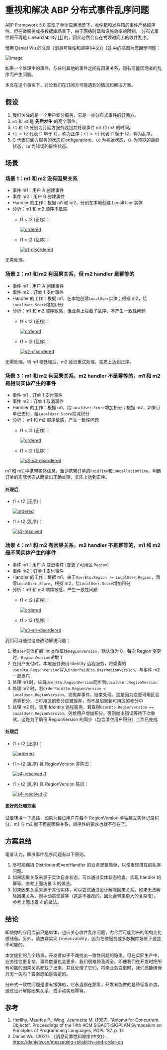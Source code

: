 # 重视和解决 ABP 分布式事件乱序问题

ABP Framework 5.0 实现了单体应用场景下，收件箱和发件箱的事件严格顺序性。但在微服务或多数据库场景下，由于网络时延和设施效率的限制，
分布式事件将不再是 Linearizability [[1]](#参考) 的，因此必然会存在物理时间上的收件乱序。

借用 Daniel Wu 的文章《消息可靠性和顺序(中文)》[[2]](#参考) 中的插图为您展示问题：

![image](https://user-images.githubusercontent.com/30018771/194262471-d5c7aa5f-adc6-4593-b0b2-9738ac56edab.png)

如果一个处理中的事件，与任何其他的事件之间有因果关系，则有可能因两者的乱序而产生问题。

本文在这个事实下，讨论我们在订阅方可能遇到的情况和解决方案。

## 假设

1. 我们关注的是一个用户积分服务，它是一些分布式事件的订阅方。
2. `m1` 和 `m2` 是 **先后发生** 的两个事件。
3. `t1` 和 `t2` 分别为订阅方服务收到并处理事件 m1 和 m2 的时间。
4. `t1 < t2` 代表 t1 早于 t2，称为正序；`t1 > t2` 代表 t1 晚于 t2，称为乱序。
5. C 代表订阅方服务的状态(Configuration)。`C0` 为初始状态，`CF` 为预期的最终状态，`CW` 为错误的最终状态。

## 场景

### 场景 1：m1 和 m2 没有因果关系

* 事件 m1：用户 A 创建事件
* 事件 m2：用户 B 创建事件
* Handler 的工作：根据 m1 和 m2，分别在本地创建 LocalUser 实体
* 分析：m1 和 m2 顺序不敏感
  * t1 < t2 (正序)：

    [![ordered](https://user-images.githubusercontent.com/30018771/194246857-ec06763c-f2be-4d39-85b2-b5243fb37a65.png)](https://excalidraw.com/#json=EzNloyRKYJa6rfvSNgm2l,HFAPhV9l9kZDT4SGJaZ-zA)

  * t1 > t2 (乱序)：

    [![s1-disordered](https://user-images.githubusercontent.com/30018771/194247285-e62dc690-e691-4c38-8616-6e4f12a81975.png)](https://excalidraw.com/#json=94-kB06wg4IZdyFTBNoSe,hyQGl4eKRmgHXAU027iy0w)

无需处理。

### 场景 2：m1 和 m2 有因果关系，但 m2 handler 是幂等的

* 事件 m1：用户 A 创建事件
* 事件 m2：订单 1 支付事件
* Handler 的工作：根据 m1，在本地创建`LocalUser`实体；根据 m2，给`LocalUser.Score`增加积分
* 分析：m1 和 m2 顺序敏感，但业务上拦截了乱序，不产生一致性问题
  * t1 < t2 (正序)：

    [![ordered](https://user-images.githubusercontent.com/30018771/194246857-ec06763c-f2be-4d39-85b2-b5243fb37a65.png)](https://excalidraw.com/#json=EzNloyRKYJa6rfvSNgm2l,HFAPhV9l9kZDT4SGJaZ-zA)

  * t1 > t2 (乱序)：

    [![s2-disordered](https://user-images.githubusercontent.com/30018771/194253204-da17cf54-8b6a-410e-89f7-ed01d6a7fd0a.png)](https://excalidraw.com/#json=4DC1glLm6_BfbYG8n5Z1i,laJPAVucCQX9cq7f79FoHg)

无需处理。待 m1 被处理后，m2 延迟重试处理，实质上达到正序。

### 场景 3：m1 和 m2 有因果关系，m2 handler 不是幂等的，m1 和 m2 是相同实体产生的事件

* 事件 m1：订单 1 支付事件
* 事件 m2：订单 1 取消事件
* Handler 的工作：根据 m1，给`LocalUser.Score`增加积分；根据 m2，如果订单已支付，给`LocalUser.Score`扣减积分
* 分析： m1 和 m2 顺序敏感，产生一致性问题
  * t1 < t2 (正序)：

    [![ordered](https://user-images.githubusercontent.com/30018771/194246857-ec06763c-f2be-4d39-85b2-b5243fb37a65.png)](https://excalidraw.com/#json=EzNloyRKYJa6rfvSNgm2l,HFAPhV9l9kZDT4SGJaZ-zA)

  * t1 > t2 (乱序)：

    [![s3-s4-disordered](https://user-images.githubusercontent.com/30018771/194257491-ff439083-5a18-4afa-b815-a2853a4b5e97.png)](https://excalidraw.com/#json=83yIcQyZr9Nn8QCewL9LK,CeEjjo-knZoUuSkYbjG0BA)

m1 和 m2 中携带实体信息，至少携带订单的`PaidTime`和`CancellationTime`，判断订单的实际状态从而做出正确处理，实质上达到正序。

#### 处理后

  * t1 < t2 (正序)：

    [![ordered](https://user-images.githubusercontent.com/30018771/194246857-ec06763c-f2be-4d39-85b2-b5243fb37a65.png)](https://excalidraw.com/#json=EzNloyRKYJa6rfvSNgm2l,HFAPhV9l9kZDT4SGJaZ-zA)

  * t1 > t2 (乱序)：

    [![s3-resolved](https://user-images.githubusercontent.com/30018771/194258486-03390b1f-9b9e-4802-8099-db9a66d9c0b1.png)](https://excalidraw.com/#json=sgRxqhVcsJ_NfphSDKD2T,1XH7AKhZmSpTSXgjS1feKg)

### 场景 4：m1 和 m2 有因果关系，m2 handler 不是幂等的，m1 和 m2 是不同实体产生的事件

* 事件 m1：用户 A 变更事件 (变更了可用区 `Region`)
* 事件 m2：订单 1 支付事件
* Handler 的工作：根据 m1，由于`UserEto.Region != LocalUser.Region`，清零`LocalUser.Score`。根据 m2，给`LocalUser.Score`增加积分
* 分析：m1 和 m2 顺序敏感，产生一致性问题
  * t1 < t2 (正序)：

    [![ordered](https://user-images.githubusercontent.com/30018771/194246857-ec06763c-f2be-4d39-85b2-b5243fb37a65.png)](https://excalidraw.com/#json=EzNloyRKYJa6rfvSNgm2l,HFAPhV9l9kZDT4SGJaZ-zA)

  * t1 > t2 (乱序)：

    [![s3-s4-disordered](https://user-images.githubusercontent.com/30018771/194257491-ff439083-5a18-4afa-b815-a2853a4b5e97.png)](https://excalidraw.com/#json=83yIcQyZr9Nn8QCewL9LK,CeEjjo-knZoUuSkYbjG0BA)

我们可以通过这些改动解决问题：
  1. 给`User`实体扩展 int 类型属性`RegionVersion`，默认值为 0，每次 Region 变更时，`RegionVersion`递增 1
  2. 在用户支付时，本地服务调用 Identity 远程服务，将查得的`UserDto.RegionVersion`写入`OrderPaidEto.UserRegionVersion`，与事件 m2 一起发布
  3. 处理 m1 时，应将`UserEto.RegionVersion`同步到`LocalUser.RegionVersion`
  4. 处理 m2 时，若`OrderPaidEto.RegionVersion < LocalUser.RegionVersion`，则抛弃事件，结束处理。这是因为变更可用区会清零积分，旧可用区的积分应被抛弃，而不是加到新可用区的积分中
  5. 处理 m2 时，调用 Identity 远程服务，若查得`UserDto.RegionVersion == LocalUser.RegionVersion`，则给用户增加积分，否则抛出错误等待下次重试。这是为了确保 RegionVersion 的同步（包含清空用户积分）工作已完成

#### 处理后

  * t1 < t2 (正序)：

    [![ordered](https://user-images.githubusercontent.com/30018771/194246857-ec06763c-f2be-4d39-85b2-b5243fb37a65.png)](https://excalidraw.com/#json=EzNloyRKYJa6rfvSNgm2l,HFAPhV9l9kZDT4SGJaZ-zA)

  * t1 > t2 (乱序) 且 RegionVersion 非陈旧：

    [![s4-resolved-1](https://user-images.githubusercontent.com/30018771/194259901-bc57228c-f307-4b7c-9753-56b34b2a5b2b.png)](https://excalidraw.com/#json=y_PkS5DOUfJudbS8jE1h-,VVFmDfNuw4CuyOirCG54FA)

  * t1 > t2 (乱序) 且 RegionVersion 陈旧：

    [![s4-resolved-2](https://user-images.githubusercontent.com/30018771/194261319-1785b143-6d41-4f38-b984-d0c4f6d9708e.png)](https://excalidraw.com/#json=74D7htXoXKvDzMXQgJ6aH,6cL_fOdAfwvyHMVqL-21YQ)

#### 更好的处理方案

试着转换一下思路，如果为每位用户在每个 RegionVersion 单独建立实体记录积分，m1 与 m2 就不再是因果关系，顺序性的要求也就不存在了。

## 方案总结

笔者认为，解决事件乱序问题有以下原则。

1. 尽可能保持 DistributedEventHandler 的业务逻辑简单，以便发现潜在的乱序问题。
2. 如果因果关系来源于实体自身状态，可以通过实体状态检查，实现 handler 的幂等。参考上面场景 3 的做法。
3. 如果因果关系来源于其他实体，可以尝试通过设计解除因果关系。如果无法解除因果关系，则手动实现幂等（这是不推荐的，因为会带来更大的复杂度）。参考上面场景 4 的做法。

## 结论

即使你的应用当前只是单体，也应关心收件乱序问题，为今后可能到来的架构变化做储备。另外，请放弃实现 Linearizability，因为在微服务或多数据库场景下这是不可能的。

本文提到的几个场景，开发者似乎不难找出一致性问题的隐患。但在实际生产中，业务往往更复杂，事件数量也会更多，我们很难顾及周全。即便我们在开发时把所有可能的因果关系都找了出来，并且处理了它们，将来业务变更时，我们还能确保万无一失吗？答案恐怕是否定的。

分布式一致性问题是没有银弹的，它永远都在那里，开发者能做的是降低复杂度，通过设计解除因果关系，或手动实现幂等。

## 参考

1. Herlihy, Maurice P.; Wing, Jeannette M. (1987). "Axioms for Concurrent Objects". Proceedings of the 14th ACM SIGACT-SIGPLAN Symposium on Principles of Programming Languages, POPL ‘87. p. 13
2. Daniel Wu. (2021). 《消息可靠性和顺序(中文)》. https://danielw.cn/messaging-reliability-and-order-cn

